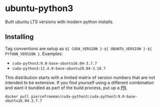 # ubuntu-python3

Built ubuntu LTS versions with modern python installs.

## Installing

Tag conventions are setup as `${ CUDA_VERSION }-${ UBUNTU_VERSION }-${ PYTHON_VERSION }`. Examples:

- `cuda-python3:9.0-base-ubuntu16.04-3.7.7`
- `cuda-python3:11.4.0-base-ubuntu20.04-3.10.7`

This distribution starts with a limited matrix of version numbers that are not intended to be extensive. If you find yourself using a different combination and want it bundled as part of the build process, put up a [PR](https://github.com/piercefreeman/docker/pulls).

```
docker pull piercefreeman/cuda-python3:cuda-python3:9.0-base-ubuntu16.04-3.7.7
```
